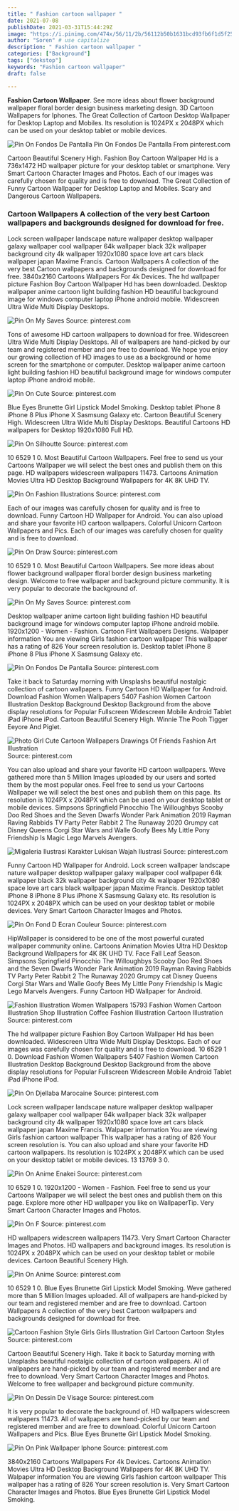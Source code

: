 ```yaml
---
title: " Fashion cartoon wallpaper "
date: 2021-07-08
publishDate: 2021-03-31T15:44:29Z
image: "https://i.pinimg.com/474x/56/11/2b/56112b50b1631bcd93fb6f1d5f2562a8.jpg"
author: "Soren" # use capitalize
description: " Fashion cartoon wallpaper "
categories: ["Background"]
tags: ["dekstop"]
keywords: "Fashion cartoon wallpaper"
draft: false

---
```



**Fashion Cartoon Wallpaper**. See more ideas about flower background wallpaper floral border design business marketing design. 3D Cartoon Wallpapers for Iphones. The Great Collection of Cartoon Desktop Wallpaper for Desktop Laptop and Mobiles. Its resolution is 1024PX x 2048PX which can be used on your desktop tablet or mobile devices.

![Pin On Fondos De Pantalla](https://i.pinimg.com/originals/ca/10/3e/ca103e64878bd84e65f52c90d864790a.png "Pin On Fondos De Pantalla")
Pin On Fondos De Pantalla From pinterest.com


Cartoon Beautiful Scenery High. Fashion Boy Cartoon Wallpaper Hd is a 736x1472 HD wallpaper picture for your desktop tablet or smartphone. Very Smart Cartoon Character Images and Photos. Each of our images was carefully chosen for quality and is free to download. The Great Collection of Funny Cartoon Wallpaper for Desktop Laptop and Mobiles. Scary and Dangerous Cartoon Wallpapers.

### Cartoon Wallpapers A collection of the very best Cartoon wallpapers and backgrounds designed for download for free.

Lock screen wallpaper landscape nature wallpaper desktop wallpaper galaxy wallpaper cool wallpaper 64k wallpaper black 32k wallpaper background city 4k wallpaper 1920x1080 space love art cars black wallpaper japan Maxime Francis. Cartoon Wallpapers A collection of the very best Cartoon wallpapers and backgrounds designed for download for free. 3840x2160 Cartoons Wallpapers For 4k Devices. The hd wallpaper picture Fashion Boy Cartoon Wallpaper Hd has been downloaded. Desktop wallpaper anime cartoon light building fashion HD beautiful background image for windows computer laptop iPhone android mobile. Widescreen Ultra Wide Multi Display Desktops.


![Pin On My Saves](https://i.pinimg.com/474x/fa/fc/dc/fafcdc72e632e41823c8a05641c2ea77.jpg "Pin On My Saves")
Source: pinterest.com

Tons of awesome HD cartoon wallpapers to download for free. Widescreen Ultra Wide Multi Display Desktops. All of wallpapers are hand-picked by our team and registered member and are free to download. We hope you enjoy our growing collection of HD images to use as a background or home screen for the smartphone or computer. Desktop wallpaper anime cartoon light building fashion HD beautiful background image for windows computer laptop iPhone android mobile.

![Pin On Cute](https://i.pinimg.com/originals/c5/2e/45/c52e451edfd652d36ffe4c72d813e524.jpg "Pin On Cute")
Source: pinterest.com

Blue Eyes Brunette Girl Lipstick Model Smoking. Desktop tablet iPhone 8 iPhone 8 Plus iPhone X Sasmsung Galaxy etc. Cartoon Beautiful Scenery High. Widescreen Ultra Wide Multi Display Desktops. Beautiful Cartoons HD wallpapers for Desktop 1920x1080 Full HD.

![Pin On Silhoutte](https://i.pinimg.com/originals/28/1f/91/281f91aa1bb62f7972de7d8b52bea1b1.jpg "Pin On Silhoutte")
Source: pinterest.com

10 6529 1 0. Most Beautiful Cartoon Wallpapers. Feel free to send us your Cartoons Wallpaper we will select the best ones and publish them on this page. HD wallpapers widescreen wallpapers 11473. Cartoons Animation Movies Ultra HD Desktop Background Wallpapers for 4K 8K UHD TV.

![Pin On Fashion Illustrations](https://i.pinimg.com/originals/50/39/3f/50393fbaab7c2ecb6ac497cb30fdc2ad.jpg "Pin On Fashion Illustrations")
Source: pinterest.com

Each of our images was carefully chosen for quality and is free to download. Funny Cartoon HD Wallpaper for Android. You can also upload and share your favorite HD cartoon wallpapers. Colorful Unicorn Cartoon Wallpapers and Pics. Each of our images was carefully chosen for quality and is free to download.

![Pin On Draw](https://i.pinimg.com/564x/f6/25/c0/f625c0a5bc5df55aaa9a22bd4cc9c0d1.jpg "Pin On Draw")
Source: pinterest.com

10 6529 1 0. Most Beautiful Cartoon Wallpapers. See more ideas about flower background wallpaper floral border design business marketing design. Welcome to free wallpaper and background picture community. It is very popular to decorate the background of.

![Pin On My Saves](https://i.pinimg.com/474x/99/33/2a/99332a7099e472bdafcec30ffa38dac0.jpg "Pin On My Saves")
Source: pinterest.com

Desktop wallpaper anime cartoon light building fashion HD beautiful background image for windows computer laptop iPhone android mobile. 1920x1200 - Women - Fashion. Cartoon Fint Wallpapers Designs. Walpaper information You are viewing Girls fashion cartoon wallpaper This wallpaper has a rating of 826 Your screen resolution is. Desktop tablet iPhone 8 iPhone 8 Plus iPhone X Sasmsung Galaxy etc.

![Pin On Fondos De Pantalla](https://i.pinimg.com/originals/ca/10/3e/ca103e64878bd84e65f52c90d864790a.png "Pin On Fondos De Pantalla")
Source: pinterest.com

Take it back to Saturday morning with Unsplashs beautiful nostalgic collection of cartoon wallpapers. Funny Cartoon HD Wallpaper for Android. Download Fashion Women Wallpapers 5407 Fashion Women Cartoon Illustration Desktop Background Desktop Background from the above display resolutions for Popular Fullscreen Widescreen Mobile Android Tablet iPad iPhone iPod. Cartoon Beautiful Scenery High. Winnie The Pooh Tigger Eeyore And Piglet.

![Photo Girl Cute Cartoon Wallpapers Drawings Of Friends Fashion Art Illustration](https://i.pinimg.com/736x/6f/33/a3/6f33a32e5bafd1c5f2cee969a678924c.jpg "Photo Girl Cute Cartoon Wallpapers Drawings Of Friends Fashion Art Illustration")
Source: pinterest.com

You can also upload and share your favorite HD cartoon wallpapers. Weve gathered more than 5 Million Images uploaded by our users and sorted them by the most popular ones. Feel free to send us your Cartoons Wallpaper we will select the best ones and publish them on this page. Its resolution is 1024PX x 2048PX which can be used on your desktop tablet or mobile devices. Simpsons Springfield Pinocchio The Willoughbys Scooby Doo Red Shoes and the Seven Dwarfs Wonder Park Animation 2019 Rayman Raving Rabbids TV Party Peter Rabbit 2 The Runaway 2020 Grumpy cat Disney Queens Corgi Star Wars and Walle Goofy Bees My Little Pony Friendship Is Magic Lego Marvels Avengers.

![Migaleria Ilustrasi Karakter Lukisan Wajah Ilustrasi](https://i.pinimg.com/736x/25/de/0e/25de0e77bd22adb6241f7b8d3877c3c3.jpg "Migaleria Ilustrasi Karakter Lukisan Wajah Ilustrasi")
Source: pinterest.com

Funny Cartoon HD Wallpaper for Android. Lock screen wallpaper landscape nature wallpaper desktop wallpaper galaxy wallpaper cool wallpaper 64k wallpaper black 32k wallpaper background city 4k wallpaper 1920x1080 space love art cars black wallpaper japan Maxime Francis. Desktop tablet iPhone 8 iPhone 8 Plus iPhone X Sasmsung Galaxy etc. Its resolution is 1024PX x 2048PX which can be used on your desktop tablet or mobile devices. Very Smart Cartoon Character Images and Photos.

![Pin On Fond D Ecran Couleur](https://i.pinimg.com/originals/3e/c7/3c/3ec73ce0c7e495edf74e333a95ef1bd6.jpg "Pin On Fond D Ecran Couleur")
Source: pinterest.com

HipWallpaper is considered to be one of the most powerful curated wallpaper community online. Cartoons Animation Movies Ultra HD Desktop Background Wallpapers for 4K 8K UHD TV. Face Fall Leaf Season. Simpsons Springfield Pinocchio The Willoughbys Scooby Doo Red Shoes and the Seven Dwarfs Wonder Park Animation 2019 Rayman Raving Rabbids TV Party Peter Rabbit 2 The Runaway 2020 Grumpy cat Disney Queens Corgi Star Wars and Walle Goofy Bees My Little Pony Friendship Is Magic Lego Marvels Avengers. Funny Cartoon HD Wallpaper for Android.

![Fashion Illustration Women Wallpapers 15793 Fashion Women Cartoon Illustration Shop Illustration Coffee Fashion Illustration Cartoon Illustration](https://i.pinimg.com/originals/4c/b8/e5/4cb8e50a6a7dd8529dbcaef03a6dd9b9.jpg "Fashion Illustration Women Wallpapers 15793 Fashion Women Cartoon Illustration Shop Illustration Coffee Fashion Illustration Cartoon Illustration")
Source: pinterest.com

The hd wallpaper picture Fashion Boy Cartoon Wallpaper Hd has been downloaded. Widescreen Ultra Wide Multi Display Desktops. Each of our images was carefully chosen for quality and is free to download. 10 6529 1 0. Download Fashion Women Wallpapers 5407 Fashion Women Cartoon Illustration Desktop Background Desktop Background from the above display resolutions for Popular Fullscreen Widescreen Mobile Android Tablet iPad iPhone iPod.

![Pin On Djellaba Marocaine](https://i.pinimg.com/originals/ae/6f/54/ae6f54a24322a400d24c578ce1c22094.jpg "Pin On Djellaba Marocaine")
Source: pinterest.com

Lock screen wallpaper landscape nature wallpaper desktop wallpaper galaxy wallpaper cool wallpaper 64k wallpaper black 32k wallpaper background city 4k wallpaper 1920x1080 space love art cars black wallpaper japan Maxime Francis. Walpaper information You are viewing Girls fashion cartoon wallpaper This wallpaper has a rating of 826 Your screen resolution is. You can also upload and share your favorite HD cartoon wallpapers. Its resolution is 1024PX x 2048PX which can be used on your desktop tablet or mobile devices. 13 13769 3 0.

![Pin On Anime Enakei](https://i.pinimg.com/originals/4a/e7/f6/4ae7f68f7457a68e1da42add973f19fa.jpg "Pin On Anime Enakei")
Source: pinterest.com

10 6529 1 0. 1920x1200 - Women - Fashion. Feel free to send us your Cartoons Wallpaper we will select the best ones and publish them on this page. Explore more other HD wallpaper you like on WallpaperTip. Very Smart Cartoon Character Images and Photos.

![Pin On F](https://i.pinimg.com/236x/46/fd/df/46fddfd7797525e7106b8673bdac8c65.jpg "Pin On F")
Source: pinterest.com

HD wallpapers widescreen wallpapers 11473. Very Smart Cartoon Character Images and Photos. HD wallpapers and background images. Its resolution is 1024PX x 2048PX which can be used on your desktop tablet or mobile devices. Cartoon Beautiful Scenery High.

![Pin On Anime](https://i.pinimg.com/originals/3c/b7/19/3cb7197d88c835777e2d42e49462c758.jpg "Pin On Anime")
Source: pinterest.com

10 6529 1 0. Blue Eyes Brunette Girl Lipstick Model Smoking. Weve gathered more than 5 Million Images uploaded. All of wallpapers are hand-picked by our team and registered member and are free to download. Cartoon Wallpapers A collection of the very best Cartoon wallpapers and backgrounds designed for download for free.

![Cartoon Fashion Style Girls Girls Illustration Girl Cartoon Cartoon Styles](https://i.pinimg.com/originals/a6/dc/b5/a6dcb578b5e8821659d702c215e6655f.jpg "Cartoon Fashion Style Girls Girls Illustration Girl Cartoon Cartoon Styles")
Source: pinterest.com

Cartoon Beautiful Scenery High. Take it back to Saturday morning with Unsplashs beautiful nostalgic collection of cartoon wallpapers. All of wallpapers are hand-picked by our team and registered member and are free to download. Very Smart Cartoon Character Images and Photos. Welcome to free wallpaper and background picture community.

![Pin On Dessin De Visage](https://i.pinimg.com/originals/c0/5a/e7/c05ae74eed44ab8369f6b4ba32957ceb.png "Pin On Dessin De Visage")
Source: pinterest.com

It is very popular to decorate the background of. HD wallpapers widescreen wallpapers 11473. All of wallpapers are hand-picked by our team and registered member and are free to download. Colorful Unicorn Cartoon Wallpapers and Pics. Blue Eyes Brunette Girl Lipstick Model Smoking.

![Pin On Pink Wallpaper Iphone](https://i.pinimg.com/474x/56/11/2b/56112b50b1631bcd93fb6f1d5f2562a8.jpg "Pin On Pink Wallpaper Iphone")
Source: pinterest.com

3840x2160 Cartoons Wallpapers For 4k Devices. Cartoons Animation Movies Ultra HD Desktop Background Wallpapers for 4K 8K UHD TV. Walpaper information You are viewing Girls fashion cartoon wallpaper This wallpaper has a rating of 826 Your screen resolution is. Very Smart Cartoon Character Images and Photos. Blue Eyes Brunette Girl Lipstick Model Smoking.

